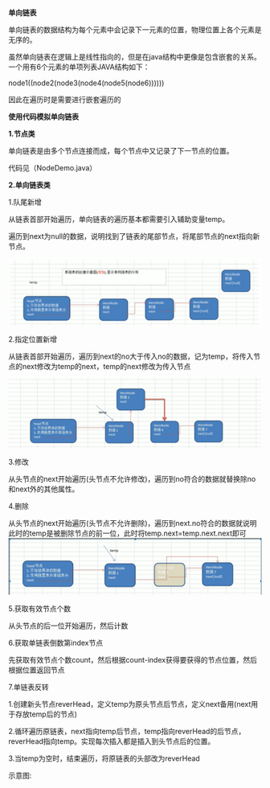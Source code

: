 **单向链表**

单向链表的数据结构为每个元素中会记录下一元素的位置，物理位置上各个元素是无序的。

虽然单向链表在逻辑上是线性指向的，但是在java结构中更像是包含嵌套的关系。一个用有6个元素的单项列表JAVA结构如下：

node1((node2(node3(node4(node5(node6))))))

因此在遍历时是需要进行嵌套遍历的

**使用代码模拟单向链表**

**1.节点类**

单向链表是由多个节点连接而成，每个节点中又记录了下一节点的位置。

代码见（NodeDemo.java）

**2.单向链表类**

1.队尾新增

从链表首部开始遍历，单向链表的遍历基本都需要引入辅助变量temp。

遍历到next为null的数据，说明找到了链表的尾部节点，将尾部节点的next指向新节点。

![](/src/main/resources/image/SingleLinkedList_1.png)

2.指定位置新增

从链表首部开始遍历，遍历到next的no大于传入no的数据，记为temp，将传入节点的next修改为temp的next，temp的next修改为传入节点

![](/src/main/resources/image/SingleLinkedList_2.png)

3.修改

从头节点的next开始遍历(头节点不允许修改)，遍历到no符合的数据就替换除no和next外的其他属性。



4.删除

从头节点的next开始遍历(头节点不允许删除)，遍历到next.no符合的数据就说明此时的temp是被删除节点的前一位，此时将temp.next=temp.next.next即可
![](/src/main/resources/image/singleLinkedList_3.png)



5.获取有效节点个数

从头节点的后一位开始遍历，然后计数



6.获取单链表倒数第index节点

先获取有效节点个数count，然后根据count-index获得要获得的节点位置，然后根据位置返回节点



7.单链表反转

1.创建新头节点reverHead，定义temp为原头节点后节点，定义next备用(next用于存放temp后的节点)

2.循环遍历原链表，next指向temp后节点，temp指向reverHead的后节点，reverHead指向temp。实现每次插入都是插入到头节点后的位置。

3.当temp为空时，结束遍历，将原链表的头部改为reverHead

示意图: